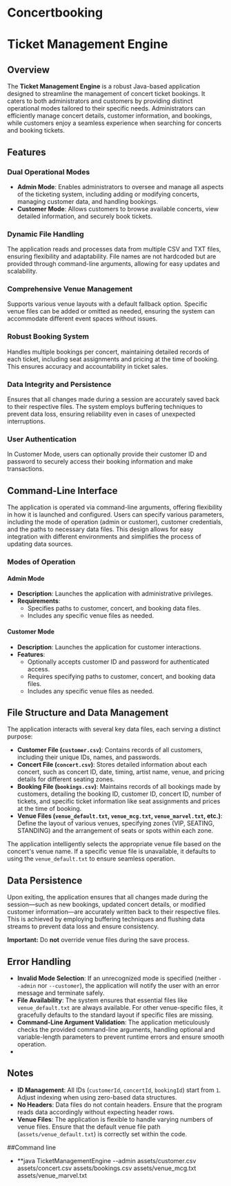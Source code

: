 # Concertbooking

# Ticket Management Engine

## Overview

The **Ticket Management Engine** is a robust Java-based application designed to streamline the management of concert ticket bookings. It caters to both administrators and customers by providing distinct operational modes tailored to their specific needs. Administrators can efficiently manage concert details, customer information, and bookings, while customers enjoy a seamless experience when searching for concerts and booking tickets.

## Features

### Dual Operational Modes

- **Admin Mode**: Enables administrators to oversee and manage all aspects of the ticketing system, including adding or modifying concerts, managing customer data, and handling bookings.
- **Customer Mode**: Allows customers to browse available concerts, view detailed information, and securely book tickets.

### Dynamic File Handling

The application reads and processes data from multiple CSV and TXT files, ensuring flexibility and adaptability. File names are not hardcoded but are provided through command-line arguments, allowing for easy updates and scalability.

### Comprehensive Venue Management

Supports various venue layouts with a default fallback option. Specific venue files can be added or omitted as needed, ensuring the system can accommodate different event spaces without issues.

### Robust Booking System

Handles multiple bookings per concert, maintaining detailed records of each ticket, including seat assignments and pricing at the time of booking. This ensures accuracy and accountability in ticket sales.

### Data Integrity and Persistence

Ensures that all changes made during a session are accurately saved back to their respective files. The system employs buffering techniques to prevent data loss, ensuring reliability even in cases of unexpected interruptions.

### User Authentication

In Customer Mode, users can optionally provide their customer ID and password to securely access their booking information and make transactions.

## Command-Line Interface

The application is operated via command-line arguments, offering flexibility in how it is launched and configured. Users can specify various parameters, including the mode of operation (admin or customer), customer credentials, and the paths to necessary data files. This design allows for easy integration with different environments and simplifies the process of updating data sources.

### Modes of Operation

#### Admin Mode

- **Description**: Launches the application with administrative privileges.
- **Requirements**:
  - Specifies paths to customer, concert, and booking data files.
  - Includes any specific venue files as needed.

#### Customer Mode

- **Description**: Launches the application for customer interactions.
- **Features**:
  - Optionally accepts customer ID and password for authenticated access.
  - Requires specifying paths to customer, concert, and booking data files.
  - Includes any specific venue files as needed.

## File Structure and Data Management

The application interacts with several key data files, each serving a distinct purpose:

- **Customer File (`customer.csv`)**: Contains records of all customers, including their unique IDs, names, and passwords.
- **Concert File (`concert.csv`)**: Stores detailed information about each concert, such as concert ID, date, timing, artist name, venue, and pricing details for different seating zones.
- **Booking File (`bookings.csv`)**: Maintains records of all bookings made by customers, detailing the booking ID, customer ID, concert ID, number of tickets, and specific ticket information like seat assignments and prices at the time of booking.
- **Venue Files (`venue_default.txt`, `venue_mcg.txt`, `venue_marvel.txt`, etc.)**: Define the layout of various venues, specifying zones (VIP, SEATING, STANDING) and the arrangement of seats or spots within each zone.

The application intelligently selects the appropriate venue file based on the concert's venue name. If a specific venue file is unavailable, it defaults to using the `venue_default.txt` to ensure seamless operation.

## Data Persistence

Upon exiting, the application ensures that all changes made during the session—such as new bookings, updated concert details, or modified customer information—are accurately written back to their respective files. This is achieved by employing buffering techniques and flushing data streams to prevent data loss and ensure consistency.

**Important:** Do **not** override venue files during the save process.

## Error Handling

- **Invalid Mode Selection**: If an unrecognized mode is specified (neither `--admin` nor `--customer`), the application will notify the user with an error message and terminate safely.
- **File Availability**: The system ensures that essential files like `venue_default.txt` are always available. For other venue-specific files, it gracefully defaults to the standard layout if specific files are missing.
- **Command-Line Argument Validation**: The application meticulously checks the provided command-line arguments, handling optional and variable-length parameters to prevent runtime errors and ensure smooth operation.
- 
## Notes

- **ID Management**: All IDs (`customerId`, `concertId`, `bookingId`) start from `1`. Adjust indexing when using zero-based data structures.
- **No Headers**: Data files do not contain headers. Ensure that the program reads data accordingly without expecting header rows.
- **Venue Files**: The application is flexible to handle varying numbers of venue files. Ensure that the default venue file path (`assets/venue_default.txt`) is correctly set within the code.

##Command line
- **java TicketManagementEngine --admin assets/customer.csv assets/concert.csv assets/bookings.csv assets/venue_mcg.txt assets/venue_marvel.txt        
